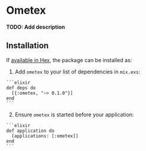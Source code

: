 # Ometex

**TODO: Add description**

## Installation

If [available in Hex](https://hex.pm/docs/publish), the package can be installed as:

  1. Add `ometex` to your list of dependencies in `mix.exs`:

    ```elixir
    def deps do
      [{:ometex, "~> 0.1.0"}]
    end
    ```

  2. Ensure `ometex` is started before your application:

    ```elixir
    def application do
      [applications: [:ometex]]
    end
    ```

